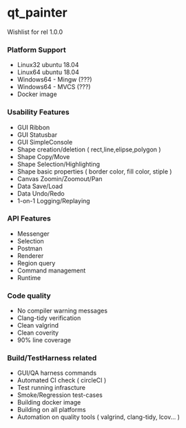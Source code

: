 # qt_painter
Wishlist for rel 1.0.0


### Platform Support
* Linux32 ubuntu 18.04
* Linux64 ubuntu 18.04
* Windows64 - Mingw (???)
* Windows64 - MVCS (???)
* Docker image

### Usability Features
* GUI Ribbon
* GUI Statusbar
* GUI SimpleConsole
* Shape creation/deletion ( rect,line,elipse,polygon )
* Shape Copy/Move
* Shape Selection/Highlighting
* Shape basic properties ( border color, fill color, stiple )
* Canvas Zoomin/Zoomout/Pan
* Data Save/Load
* Data Undo/Redo
* 1-on-1 Logging/Replaying

### API Features
* Messenger
* Selection
* Postman
* Renderer
* Region query
* Command management
* Runtime

### Code quality
* No compiler warning messages
* Clang-tidy verification
* Clean valgrind
* Clean coverity
* 90% line coverage

### Build/TestHarness related 
* GUI/QA harness commands
* Automated CI check ( circleCI )
* Test running infrascture
* Smoke/Regression test-cases
* Building docker image 
* Building on all platforms
* Automation on quality tools ( valgrind, clang-tidy, lcov... )

